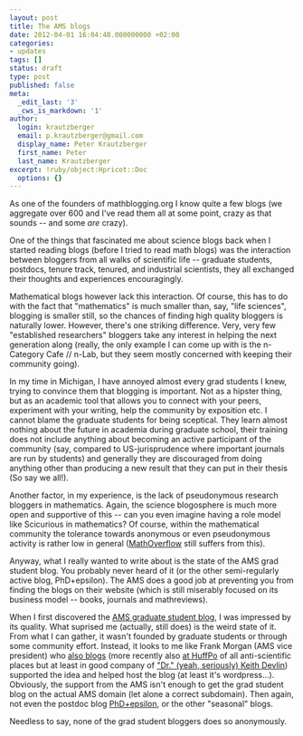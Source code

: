 ```yaml
---
layout: post
title: The AMS blogs
date: 2012-04-01 16:04:48.000000000 +02:00
categories:
- updates
tags: []
status: draft
type: post
published: false
meta:
  _edit_last: '3'
  _cws_is_markdown: '1'
author:
  login: krautzberger
  email: p.krautzberger@gmail.com
  display_name: Peter Krautzberger
  first_name: Peter
  last_name: Krautzberger
excerpt: !ruby/object:Hpricot::Doc
  options: {}
---
```


As one of the founders of mathblogging.org I know quite a few blogs (we aggregate over 600 and I've read them all at some point, crazy as that sounds -- and some _are_ crazy).

One of the things that fascinated me about science blogs back when I started reading blogs (before I tried to read math blogs) was the interaction between bloggers from all walks of scientific life -- graduate students, postdocs, tenure track, tenured, and industrial scientists, they all exchanged their thoughts and experiences encouragingly.

Mathematical blogs however lack this interaction. Of course, this has to do with the fact that "mathematics" is much smaller than, say, "life sciences", blogging is smaller still, so the chances of finding high quality bloggers is naturally lower. However, there's one striking difference. Very, very few "established researchers" bloggers take any interest in helping the next generation along (really, the only example I can come up with is the n-Category Cafe // n-Lab, but they seem mostly concerned with keeping their community going).

In my time in Michigan, I have annoyed almost every grad students I knew, trying to convince them that blogging is important. Not as a hipster thing, but as an academic tool that allows you to connect with your peers, experiment with your writing, help the community by exposition etc. I cannot blame the graduate students for being sceptical. They learn almost nothing about the future in academia during graduate school, their training does not include anything about becoming an active participant of the community (say, compared to US-jurisprudence where important journals are run by students) and generally they are discouraged from doing anything other than producing a new result that they can put in their thesis (So say we all!).

Another factor, in my experience, is the lack of pseudonymous research bloggers in mathematics. Again, the science blogosphere is much more open and supportive of this -- can you even imagine having a role model like Scicurious in mathematics? Of course, within the mathematical community the tolerance towards anonymous or even pseudonymous activity is rather low in general ([MathOverflow](http://meta.mathoverflow.net/discussion/335/why-not-real-names/#Item_0) still suffers from this).

Anyway, what I really wanted to write about is the state of the AMS grad student blog. You probably never heard of it (or the other semi-regularly active blog, PhD+epsilon). The AMS does a good job at preventing you from finding the blogs on their website (which is still miserably focused on its business model -- books, journals and mathreviews).

When I first discovered the [AMS graduate student blog](http://mathgradblog.williams.edu/), I was impressed by its quality. What suprised me (actually, still does) is the weird state of it. From what I can gather, it wasn't founded by graduate students or through some community effort. Instead, it looks to me like Frank Morgan (AMS vice president) who [also blogs](http://sites.williams.edu/Morgan/) (more recently also [at HuffPo](http://www.huffingtonpost.com/frank-morgan/) of all anti-scientific places but at least in good company of ["Dr." (yeah, seriously) Keith Devlin](http://www.huffingtonpost.com/dr-keith-devlin/)) supported the idea and helped host the blog (at least it's wordpress...). Obviously, the support from the AMS isn't enough to get the grad student blog on the actual AMS domain (let alone a correct subdomain). Then again, not even the postdoc blog [PhD+epsilon](http://www.ams.org/blog/phdplus/), or the other "seasonal" blogs.

Needless to say, none of the grad student bloggers does so anonymously.